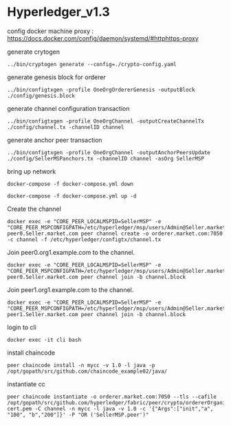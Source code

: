 # Hyperledger_v1.3

config docker machine proxy : https://docs.docker.com/config/daemon/systemd/#httphttps-proxy

generate crytogen
```
../bin/cryptogen generate --config=./crypto-config.yaml
```

generate genesis block for orderer
```
../bin/configtxgen -profile OneOrgOrdererGenesis -outputBlock ./config/genesis.block
```

generate channel configuration transaction
```
../bin/configtxgen -profile OneOrgChannel -outputCreateChannelTx ./config/channel.tx -channelID channel
```
generate anchor peer transaction
```
../bin/configtxgen -profile OneOrgChannel -outputAnchorPeersUpdate ./config/SellerMSPanchors.tx -channelID channel -asOrg SellerMSP
```
bring up network
```
docker-compose -f docker-compose.yml down

docker-compose -f docker-compose.yml up -d
```
Create the channel
```
docker exec -e "CORE_PEER_LOCALMSPID=SellerMSP" -e "CORE_PEER_MSPCONFIGPATH=/etc/hyperledger/msp/users/Admin@Seller.market.com/msp" peer0.Seller.market.com peer channel create -o orderer.market.com:7050 -c channel -f /etc/hyperledger/configtx/channel.tx
```
Join peer0.org1.example.com to the channel.
```
docker exec -e "CORE_PEER_LOCALMSPID=SellerMSP" -e "CORE_PEER_MSPCONFIGPATH=/etc/hyperledger/msp/users/Admin@Seller.market.com/msp" peer0.Seller.market.com peer channel join -b channel.block
```
Join peer1.org1.example.com to the channel.
```
docker exec -e "CORE_PEER_LOCALMSPID=SellerMSP" -e "CORE_PEER_MSPCONFIGPATH=/etc/hyperledger/msp/users/Admin@Seller.market.com/msp" peer1.Seller.market.com peer channel join -b channel.block
```

login to cli
```
docker exec -it cli bash
```

install chaincode
```
peer chaincode install -n mycc -v 1.0 -l java -p /opt/gopath/src/github.com/chaincode_example02/java/
```

instantiate cc
```
peer chaincode instantiate -o orderer.market.com:7050 --tls --cafile /opt/gopath/src/github.com/hyperledger/fabric/peer/crypto/ordererOrganizations/market.com/orderers/orderer.market.com/msp/tlscacerts/tlsca.market.com-cert.pem -C channel -n mycc -l java -v 1.0 -c '{"Args":["init","a", "100", "b","200"]}' -P "OR ('SellerMSP.peer')"
```
